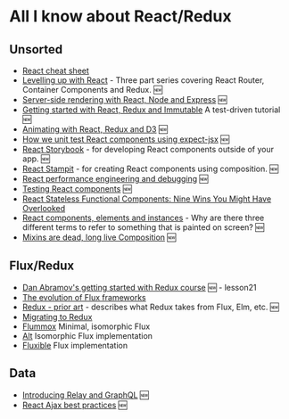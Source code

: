 # All I know about React/Redux

## Unsorted ##
 * [React cheat sheet](http://reactcheatsheet.com/)
 * [Levelling up with React](https://css-tricks.com/learning-react-router/) - Three part series covering React Router, Container Components and Redux. :new:
 * [Server-side rendering with React, Node and Express](https://www.smashingmagazine.com/2016/03/server-side-rendering-react-node-express/) :new:
 * [Getting started with React, Redux and Immutable](http://www.theodo.fr/blog/2016/03/getting-started-with-react-redux-and-immutable-a-test-driven-tutorial-part-1/) A test-driven tutorial :new:
 * [Animating with React, Redux and D3](http://swizec.com/blog/animating-with-react-redux-and-d3/swizec/6775) :new:
 * [How we unit test React components using expect-jsx](https://blog.algolia.com/how-we-unit-test-react-components-using-expect-jsx/) :new:
 * [React Storybook](https://voice.kadira.io/introducing-react-storybook-ec27f28de1e2#.p061ebg0y) - for developing React components outside of your app. :new:
 * [React Stampit](https://github.com/stampit-org/react-stamp) - for creating React components using composition. :new:
 * [React performance engineering and debugging](http://benchling.engineering/performance-engineering-with-react/) :new:
 * [Testing React components](http://rallycoding.com/blog/72408/testing-react-components) :new:
 * [React Stateless Functional Components: Nine Wins You Might Have Overlooked](https://medium.com/@housecor/react-stateless-functional-components-nine-wins-you-might-have-overlooked-997b0d933dbc#.lsdhl3lng)
 * [React components, elements and instances](https://medium.com/@dan_abramov/react-components-elements-and-instances-90800811f8ca) - Why are there three different terms to refer to something that is painted on screen? :new:
 * [Mixins are dead, long live Composition](https://medium.com/@dan_abramov/mixins-are-dead-long-live-higher-order-components-94a0d2f9e750) :new:

## Flux/Redux ##
 * [Dan Abramov's getting started with Redux course](https://egghead.io/series/getting-started-with-redux) :new: - lesson21
 * [The evolution of Flux frameworks](https://medium.com/@dan_abramov/the-evolution-of-flux-frameworks-6c16ad26bb31)
 * [Redux - prior art](http://redux.js.org/docs/introduction/PriorArt.html) - describes what Redux takes from Flux, Elm, etc. :new:
 * [Migrating to Redux](http://redux.js.org/docs/recipes/MigratingToRedux.html)
 * [Flummox](https://github.com/acdlite/flummox) Minimal, isomorphic Flux
 * [Alt](https://github.com/goatslacker/alt) Isomorphic Flux implementation
 * [Fluxible](http://fluxible.io/) Flux implementation

## Data ##
 * [Introducing Relay and GraphQL](https://facebook.github.io/react/blog/2015/02/20/introducing-relay-and-graphql.html) :new:
 * [React Ajax best practices](http://andrewhfarmer.com/react-ajax-best-practices/) :new:

